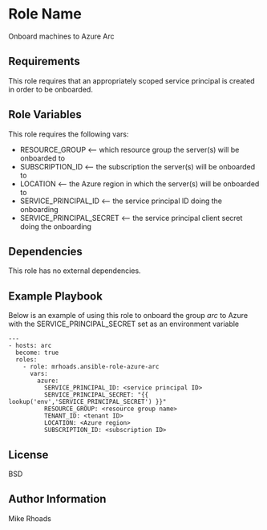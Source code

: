 Role Name
=========

Onboard machines to Azure Arc

Requirements
------------

This role requires that an appropriately scoped service principal is created in order to be onboarded.

Role Variables
--------------

This role requires the following vars:
- RESOURCE_GROUP <-- which resource group the server(s) will be onboarded to
- SUBSCRIPTION_ID <-- the subscription the server(s) will be onboarded to
- LOCATION <-- the Azure region in which the server(s) will be onboarded to
- SERVICE_PRINCIPAL_ID <-- the service principal ID doing the onboarding
- SERVICE_PRINCIPAL_SECRET <-- the service principal client secret doing the onboarding


Dependencies
------------

This role has no external dependencies.

Example Playbook
----------------

Below is an example of using this role to onboard the group *arc* to Azure with the SERVICE_PRINCIPAL_SECRET set as an environment variable 


```
---
- hosts: arc
  become: true
  roles:
    - role: mrhoads.ansible-role-azure-arc
      vars:
        azure:
          SERVICE_PRINCIPAL_ID: <service principal ID>
          SERVICE_PRINCIPAL_SECRET: "{{ lookup('env','SERVICE_PRINCIPAL_SECRET') }}"
          RESOURCE_GROUP: <resource group name>
          TENANT_ID: <tenant ID>
          LOCATION: <Azure region>
          SUBSCRIPTION_ID: <subscription ID>
```

License
-------

BSD

Author Information
------------------

Mike Rhoads
